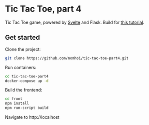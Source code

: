 # Tic Tac Toe, part 4
Tic Tac Toe game, powered by [Svelte](https://github.com/sveltejs/svelte) and Flask. Build for [this tutorial](https://habr.com/ru/post/460621/).

## Get started

Clone the project:
```bash
git clone https://github.com/nomhoi/tic-tac-toe-part4.git
```
Run containers:
```bash
cd tic-tac-toe-part4
docker-compose up -d
```
Build the frontend:
```bash
cd front
npm install
npm run-script build
```
Navigate to http://localhost
